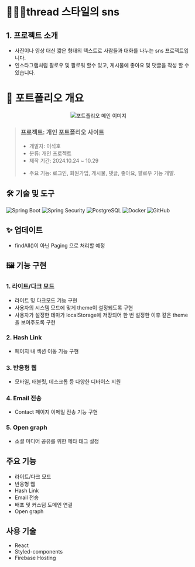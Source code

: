 # 🧑‍🤝‍🧑thread 스타일의 sns



## 1. 프로젝트 소개
- 사진이나 영상 대신 짧은 형태의 텍스트로 사람들과 대화를 나누는 sns 프로젝트입니다.
- 인스타그램처럼 팔로우 및 팔로워 할수 있고, 게시물에 좋아요 및 댓글을 작성 할 수 있습니다.

# 📝 포트폴리오 개요

<div align="center">
  <img src="https://github.com/user-attachments/assets/62e62850-dc3c-4637-aae2-ac37c65a0deab" alt="포트폴리오 메인 이미지"/>
</div>

> ### 프로젝트: 개인 포트폴리오 사이트
>
> - 개발자: 이석호  
>- 분류: 개인 프로젝트  
>- 제작 기간: 2024.10.24 ~ 10.29  
><!-- - 배포일: 2021.10.05-->
> - 주요 기능: 로그인, 회원가입, 게시물, 댓글, 좋아요, 팔로우 기능 개발.


## 🛠 기술 및 도구

![Spring Boot](https://img.shields.io/badge/-Spring_Boot-6DB33F?logo=springboot&logoColor=white&style=flat)
![Spring Security](https://img.shields.io/badge/-Spring_Security-6DB33F?logo=springsecurity&logoColor=white&style=flat)
![PostgreSQL](https://img.shields.io/badge/-PostgreSQL-4169E1?logo=postgresql&logoColor=white&style=flat)
![Docker](https://img.shields.io/badge/-Docker-2496ED?logo=docker&logoColor=white&style=flat)
![GitHub](https://img.shields.io/badge/-GitHub-181717?logo=github&logoColor=white&style=flat)

<!-- ## 🔗 링크
- 웹사이트: [https://keemtj.com](https://keemtj.com)-->

## ✨ 업데이트
- findAll()이 아닌 Paging 으로 처리할 예정

## 🖼 기능 구현

### 1. 라이트/다크 모드
- 라이트 및 다크모드 기능 구현
- 사용자의 시스템 모드에 맞게 theme이 설정되도록 구현
- 사용자가 설정한 테마가 localStorage에 저장되어 한 번 설정한 이후 같은 theme을 보여주도록 구현

### 2. Hash Link
- 페이지 내 섹션 이동 기능 구현

### 3. 반응형 웹
- 모바일, 태블릿, 데스크톱 등 다양한 디바이스 지원

### 4. Email 전송
- Contact 페이지 이메일 전송 기능 구현

### 5. Open graph
- 소셜 미디어 공유를 위한 메타 태그 설정

## 주요 기능
- 라이트/다크 모드
- 반응형 웹
- Hash Link
- Email 전송
- 배포 및 커스텀 도메인 연결
- Open graph

## 사용 기술
- React
- Styled-components
- Firebase Hosting


